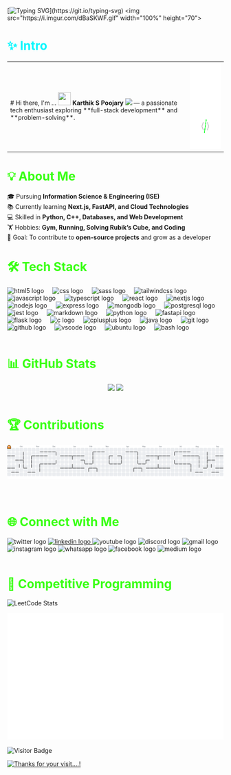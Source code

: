 [![Typing SVG](https://readme-typing-svg.demolab.com?font=Fira+Code&weight=600&size=40&pause=1000&color=08F7FE&background=FFFFFF00&vCenter=true&width=900&height=62&lines=Welcome+to+my+Github...!)](https://git.io/typing-svg)
<img src="https://i.imgur.com/dBaSKWF.gif" width="100%" height="70">

<h1 align="left">
  <font color="#08F7FE">✨ Intro </font>
</h1>

<table>
  <tr>
    <td>
      # Hi there, I'm ...
      <img src="https://media.giphy.com/media/hvRJCLFzcasrR4ia7z/giphy.gif" height="30" width="30"> 
      <b>Karthik S Poojary </b> 
      <img src="https://emojis.slackmojis.com/emojis/images/1531849430/4246/blob-sunglasses.gif?1531849430" width="25">  
      — a passionate tech enthusiast exploring **full-stack development** and **problem-solving**.
    </td>
    <td>
      <img src="assets/programmer.png" height="200">
    </td>
  </tr>
</table>





<h1 align="left">
  <font color="#39FF14">💡 About Me</font>
</h1>

<p align="left" style="margin-bottom:40px;">
🎓 Pursuing <b>Information Science & Engineering (ISE)</b><br>
📚 Currently learning <b>Next.js, FastAPI, and Cloud Technologies</b><br>
💻 Skilled in <b>Python, C++, Databases, and Web Development</b><br>
🏋️ Hobbies: <b>Gym, Running, Solving Rubik’s Cube, and Coding</b><br>
🎯 Goal: To contribute to <b>open-source projects</b> and grow as a developer
</p>

<h1 align="left">
  <font color="#39FF14">🛠 Tech Stack</font>
</h1>

<div align="left">
  <img src="https://cdn.jsdelivr.net/gh/devicons/devicon/icons/html5/html5-original.svg" height="40" alt="html5 logo"  />
  <img width="12" />
  <img src="https://cdn.jsdelivr.net/gh/devicons/devicon/icons/css3/css3-original.svg" height="40" alt="css logo"  />
  <img width="12" />
  <img src="https://cdn.jsdelivr.net/gh/devicons/devicon/icons/sass/sass-original.svg" height="40" alt="sass logo"  />
  <img width="12" />
  <img src="https://cdn.simpleicons.org/tailwindcss/06B6D4" height="40" alt="tailwindcss logo"  />
  <img width="12" />
  <img src="https://cdn.jsdelivr.net/gh/devicons/devicon/icons/javascript/javascript-original.svg" height="40" alt="javascript logo"  />
  <img width="12" />
  <img src="https://cdn.jsdelivr.net/gh/devicons/devicon/icons/typescript/typescript-original.svg" height="40" alt="typescript logo"  />
  <img width="12" />
  <img src="https://cdn.jsdelivr.net/gh/devicons/devicon/icons/react/react-original.svg" height="40" alt="react logo"  />
  <img width="12" />
  <img src="https://cdn.jsdelivr.net/gh/devicons/devicon/icons/nextjs/nextjs-original.svg" height="40" alt="nextjs logo"  />
  <img width="12" />
  <img src="https://cdn.jsdelivr.net/gh/devicons/devicon/icons/nodejs/nodejs-original.svg" height="40" alt="nodejs logo"  />
  <img width="12" />
  <img src="https://cdn.simpleicons.org/express/000000" height="40" alt="express logo"  />
  <img width="12" />
  <img src="https://cdn.simpleicons.org/mongodb/47A248" height="40" alt="mongodb logo"  />
  <img width="12" />
  <img src="https://cdn.jsdelivr.net/gh/devicons/devicon/icons/postgresql/postgresql-original.svg" height="40" alt="postgresql logo"  />
  <img width="12" />
  <img src="https://cdn.jsdelivr.net/gh/devicons/devicon/icons/jest/jest-plain.svg" height="40" alt="jest logo"  />
  <img width="12" />
  <img src="https://cdn.jsdelivr.net/gh/devicons/devicon/icons/markdown/markdown-original.svg" height="40" alt="markdown logo"  />
  <img width="12" />
  <img src="https://cdn.jsdelivr.net/gh/devicons/devicon/icons/python/python-original.svg" height="40" alt="python logo"  />
  <img width="12" />
  <img src="https://cdn.jsdelivr.net/gh/devicons/devicon/icons/fastapi/fastapi-original.svg" height="40" alt="fastapi logo"  />
  <img width="12" />
  <img src="https://skillicons.dev/icons?i=flask" height="40" alt="flask logo"  />
  <img width="12" />
  <img src="https://skillicons.dev/icons?i=c" height="40" alt="c logo"  />
  <img width="12" />
  <img src="https://cdn.jsdelivr.net/gh/devicons/devicon/icons/cplusplus/cplusplus-original.svg" height="40" alt="cplusplus logo"  />
  <img width="12" />
  <img src="https://cdn.jsdelivr.net/gh/devicons/devicon/icons/java/java-original.svg" height="40" alt="java logo"  />
  <img width="12" />
  <img src="https://cdn.jsdelivr.net/gh/devicons/devicon/icons/git/git-original.svg" height="40" alt="git logo"  />
  <img width="12" />
  <img src="https://skillicons.dev/icons?i=github" height="40" alt="github logo"  />
  <img width="12" />
  <img src="https://cdn.jsdelivr.net/gh/devicons/devicon/icons/vscode/vscode-original.svg" height="40" alt="vscode logo"  />
  <img width="12" />
  <img src="https://cdn.simpleicons.org/ubuntu/E95420" height="40" alt="ubuntu logo"  />
  <img width="12" />
  <img src="https://cdn.jsdelivr.net/gh/devicons/devicon/icons/bash/bash-original.svg" height="40" alt="bash logo"  />
</div>
<br/>

<h1 align="left">
  <font color="#39FF14">📊 GitHub Stats</font>
</h1>

<div align="center">
  <img src="https://github-readme-stats.vercel.app/api?username=KarthikSP1911&show_icons=true&theme=tokyonight&hide_border=true" height="150"/>
  <img src="https://github-readme-streak-stats.herokuapp.com/?user=KarthikSP1911&theme=tokyonight&hide_border=true" height="150"/>
</div>
<br/>

<h1 align="left">
  <font color="#39FF14">🏆 Contributions</font>
</h1>

<picture>
  <source media="(prefers-color-scheme: dark)" srcset="https://raw.githubusercontent.com/KarthikSP1911/KarthikSP1911/output/pacman-contribution-graph-dark.svg">
  <source media="(prefers-color-scheme: light)" srcset="https://raw.githubusercontent.com/KarthikSP1911/KarthikSP1911/output/pacman-contribution-graph.svg">
  <img alt="pacman contribution graph" src="https://raw.githubusercontent.com/KarthikSP1911/KarthikSP1911/output/pacman-contribution-graph.svg">
</picture>

###
<br/>

<h1 align="left">
  <font color="#39FF14">🌐 Connect with Me</font>
</h1>

<div align="left">
  <img src="https://raw.githubusercontent.com/maurodesouza/profile-readme-generator/master/src/assets/icons/social/twitter/default.svg" width="65" height="40" alt="twitter logo"  />
  <a href="https://example.com//your_username" target="_blank">
    <img src="https://raw.githubusercontent.com/maurodesouza/profile-readme-generator/master/src/assets/icons/social/linkedin/default.svg" width="65" height="40" alt="linkedin logo"  />
  </a>
  <img src="https://raw.githubusercontent.com/maurodesouza/profile-readme-generator/master/src/assets/icons/social/youtube/default.svg" width="65" height="40" alt="youtube logo"  />
  <img src="https://raw.githubusercontent.com/maurodesouza/profile-readme-generator/master/src/assets/icons/social/discord/default.svg" width="65" height="40" alt="discord logo"  />
  <img src="https://raw.githubusercontent.com/maurodesouza/profile-readme-generator/master/src/assets/icons/social/gmail/default.svg" width="65" height="40" alt="gmail logo"  />
  <img src="https://raw.githubusercontent.com/maurodesouza/profile-readme-generator/master/src/assets/icons/social/instagram/default.svg" width="65" height="40" alt="instagram logo"  />
  <img src="https://raw.githubusercontent.com/maurodesouza/profile-readme-generator/master/src/assets/icons/social/whatsapp/default.svg" width="65" height="40" alt="whatsapp logo"  />
  <img src="https://raw.githubusercontent.com/maurodesouza/profile-readme-generator/master/src/assets/icons/social/facebook/default.svg" width="65" height="40" alt="facebook logo"  />
  <img src="https://raw.githubusercontent.com/maurodesouza/profile-readme-generator/master/src/assets/icons/social/medium/default.svg" width="65" height="40" alt="medium logo"  />
</div>

<br/>

<h1 align="left">
  <font color="#39FF14">🧩 Competitive Programming</font>
</h1>

<div align="left">

![LeetCode Stats](https://leetcard.jacoblin.cool/karthiksp1911?theme=dark&ext=heatmap)  

</div>

![LeetCode Stats](metrics.plugin.leetcode.svg)


<img 
  src="https://visitor-badge.laobi.icu/badge?page_id=KarthikSP1911.KarthikSP1911&left_color=black&right_color=limegreen&left_text=Visitors" 
  alt="Visitor Badge" 
  style="display: block; margin: 0 auto;"
/>


[![Thanks for your visit....!](https://pimp-my-readme-next.vercel.app/api/sliding-text?emojis=&text=Thanks%20for%20your%20visit....%21)](https://pimp-my-readme-next.vercel.app)
